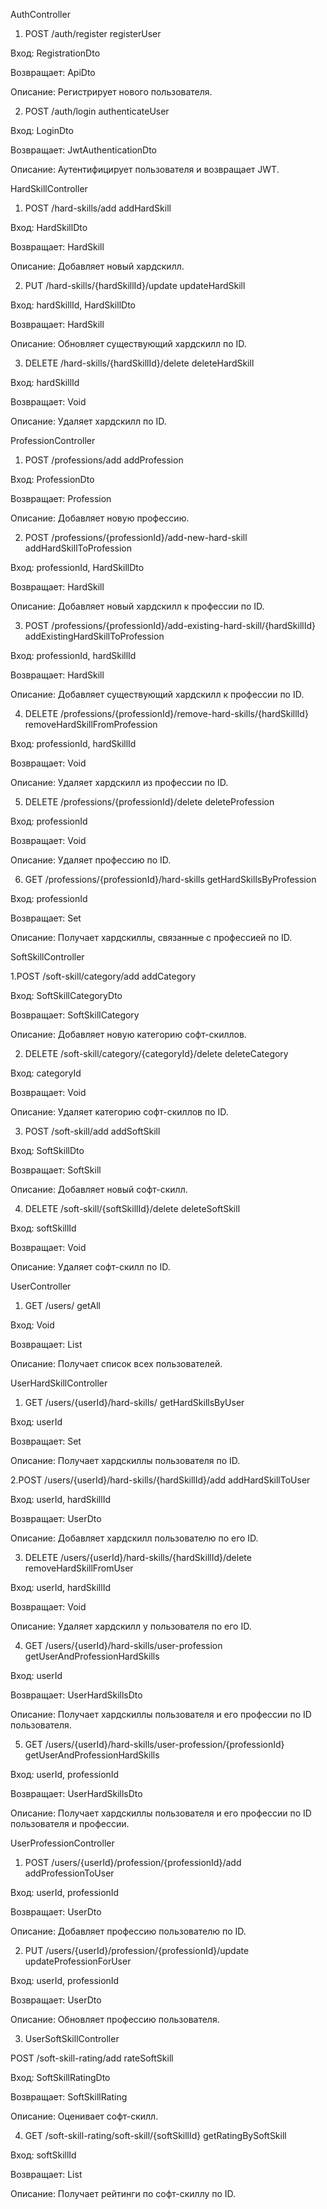 AuthController

1. POST /auth/register registerUser

Вход: RegistrationDto

Возвращает: ApiDto

Описание: Регистрирует нового пользователя.

2. POST /auth/login authenticateUser

Вход: LoginDto

Возвращает: JwtAuthenticationDto

Описание: Аутентифицирует пользователя и возвращает JWT.


HardSkillController

1. POST /hard-skills/add addHardSkill

Вход: HardSkillDto

Возвращает: HardSkill

Описание: Добавляет новый хардскилл.

2. PUT /hard-skills/{hardSkillId}/update updateHardSkill

Вход: hardSkillId, HardSkillDto

Возвращает: HardSkill

Описание: Обновляет существующий хардскилл по ID.

3. DELETE /hard-skills/{hardSkillId}/delete deleteHardSkill

Вход: hardSkillId

Возвращает: Void

Описание: Удаляет хардскилл по ID.


ProfessionController

1. POST /professions/add addProfession

Вход: ProfessionDto

Возвращает: Profession

Описание: Добавляет новую профессию.

2. POST /professions/{professionId}/add-new-hard-skill addHardSkillToProfession

Вход: professionId, HardSkillDto

Возвращает: HardSkill

Описание: Добавляет новый хардскилл к профессии по ID.

3. POST /professions/{professionId}/add-existing-hard-skill/{hardSkillId} addExistingHardSkillToProfession

Вход: professionId, hardSkillId

Возвращает: HardSkill

Описание: Добавляет существующий хардскилл к профессии по ID.

4. DELETE /professions/{professionId}/remove-hard-skills/{hardSkillId} removeHardSkillFromProfession

Вход: professionId, hardSkillId

Возвращает: Void

Описание: Удаляет хардскилл из профессии по ID.

5. DELETE /professions/{professionId}/delete deleteProfession

Вход: professionId

Возвращает: Void

Описание: Удаляет профессию по ID.

6. GET /professions/{professionId}/hard-skills getHardSkillsByProfession

Вход: professionId

Возвращает: Set<HardSkill>

Описание: Получает хардскиллы, связанные с профессией по ID.


SoftSkillController

1.POST /soft-skill/category/add addCategory

Вход: SoftSkillCategoryDto

Возвращает: SoftSkillCategory

Описание: Добавляет новую категорию софт-скиллов.

2. DELETE /soft-skill/category/{categoryId}/delete deleteCategory

Вход: categoryId

Возвращает: Void

Описание: Удаляет категорию софт-скиллов по ID.

3. POST /soft-skill/add addSoftSkill

Вход: SoftSkillDto

Возвращает: SoftSkill

Описание: Добавляет новый софт-скилл.

4. DELETE /soft-skill/{softSkillId}/delete deleteSoftSkill

Вход: softSkillId

Возвращает: Void

Описание: Удаляет софт-скилл по ID.


UserController

1. GET /users/ getAll

Вход: Void

Возвращает: List<UserDto>

Описание: Получает список всех пользователей.


UserHardSkillController

1. GET /users/{userId}/hard-skills/ getHardSkillsByUser

Вход: userId

Возвращает: Set<HardSkill>

Описание: Получает хардскиллы пользователя по ID.

2.POST /users/{userId}/hard-skills/{hardSkillId}/add addHardSkillToUser

Вход: userId, hardSkillId

Возвращает: UserDto

Описание: Добавляет хардскилл пользователю по его ID.

3. DELETE /users/{userId}/hard-skills/{hardSkillId}/delete removeHardSkillFromUser

Вход: userId, hardSkillId

Возвращает: Void

Описание: Удаляет хардскилл у пользователя по его ID.

4. GET /users/{userId}/hard-skills/user-profession getUserAndProfessionHardSkills

Вход: userId

Возвращает: UserHardSkillsDto

Описание: Получает хардскиллы пользователя и его профессии по ID пользователя.

5. GET /users/{userId}/hard-skills/user-profession/{professionId} getUserAndProfessionHardSkills

Вход: userId, professionId

Возвращает: UserHardSkillsDto

Описание: Получает хардскиллы пользователя и его профессии по ID пользователя и профессии.


UserProfessionController

1. POST /users/{userId}/profession/{professionId}/add addProfessionToUser

Вход: userId, professionId

Возвращает: UserDto

Описание: Добавляет профессию пользователю по ID.

2. PUT /users/{userId}/profession/{professionId}/update updateProfessionForUser

Вход: userId, professionId

Возвращает: UserDto

Описание: Обновляет профессию пользователя.

3. UserSoftSkillController

POST /soft-skill-rating/add rateSoftSkill

Вход: SoftSkillRatingDto

Возвращает: SoftSkillRating

Описание: Оценивает софт-скилл.

4. GET /soft-skill-rating/soft-skill/{softSkillId} getRatingBySoftSkill

Вход: softSkillId

Возвращает: List<SoftSkillRating>

Описание: Получает рейтинги по софт-скиллу по ID.
